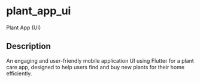 # plant_app_ui
Plant App (UI)

## Description

An engaging and user-friendly mobile application UI using Flutter for a plant care app, designed to help users find and buy new plants for their home efficiently.

